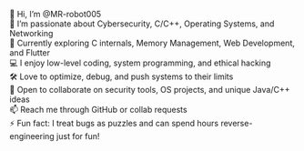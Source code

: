 👋 Hi, I’m @MR-robot005  
👀 I’m passionate about Cybersecurity, C/C++, Operating Systems, and Networking  
🌱 Currently exploring C internals, Memory Management, Web Development, and Flutter  
💻 I enjoy low-level coding, system programming, and ethical hacking  
🛠️ Love to optimize, debug, and push systems to their limits  
💞️ Open to collaborate on security tools, OS projects, and unique Java/C++ ideas  
📫 Reach me through GitHub or collab requests    
⚡ Fun fact: I treat bugs as puzzles and can spend hours reverse-engineering just for fun!  

<!---
MR-robot005/MR-robot005 is a ✨ special ✨ repository because its `README.md` (this file) appears on your GitHub profile.
You can click the Preview link to take a look at your changes.
--->

